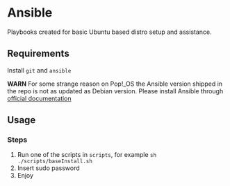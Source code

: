 # Ansible

Playbooks created for basic Ubuntu based distro setup and assistance.

## Requirements

Install `git` and `ansible`

**WARN**
For some strange reason on Pop!\_OS the Ansible version shipped in the repo is not as updated as Debian version.
Please install Ansible through [official documentation](https://docs.ansible.com/ansible/latest/installation_guide/installation_distros.html#installing-ansible-on-ubuntu)

## Usage

### Steps
1. Run one of the scripts in `scripts`, for example `sh ./scripts/baseInstall.sh`
2. Insert sudo password
3. Enjoy
